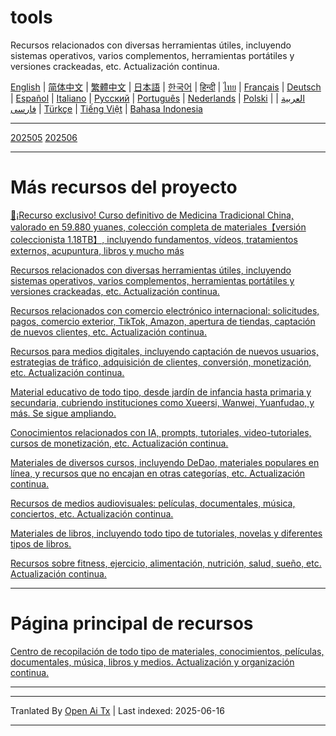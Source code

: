 # tools
Recursos relacionados con diversas herramientas útiles, incluyendo sistemas operativos, varios complementos, herramientas portátiles y versiones crackeadas, etc. Actualización continua.

[English](https://openaitx.github.io/view.html?user=mswnlz&project=tools&lang=en) | [简体中文](https://openaitx.github.io/view.html?user=mswnlz&project=tools&lang=zh-CN) | [繁體中文](https://openaitx.github.io/view.html?user=mswnlz&project=tools&lang=zh-TW) | [日本語](https://openaitx.github.io/view.html?user=mswnlz&project=tools&lang=ja) | [한국어](https://openaitx.github.io/view.html?user=mswnlz&project=tools&lang=ko) | [हिन्दी](https://openaitx.github.io/view.html?user=mswnlz&project=tools&lang=hi) | [ไทย](https://openaitx.github.io/view.html?user=mswnlz&project=tools&lang=th) | [Français](https://openaitx.github.io/view.html?user=mswnlz&project=tools&lang=fr) | [Deutsch](https://openaitx.github.io/view.html?user=mswnlz&project=tools&lang=de) | [Español](https://openaitx.github.io/view.html?user=mswnlz&project=tools&lang=es) | [Italiano](https://openaitx.github.io/view.html?user=mswnlz&project=tools&lang=it) | [Русский](https://openaitx.github.io/view.html?user=mswnlz&project=tools&lang=ru) | [Português](https://openaitx.github.io/view.html?user=mswnlz&project=tools&lang=pt) | [Nederlands](https://openaitx.github.io/view.html?user=mswnlz&project=tools&lang=nl) | [Polski](https://openaitx.github.io/view.html?user=mswnlz&project=tools&lang=pl) | [العربية](https://openaitx.github.io/view.html?user=mswnlz&project=tools&lang=ar) | [فارسی](https://openaitx.github.io/view.html?user=mswnlz&project=tools&lang=fa) | [Türkçe](https://openaitx.github.io/view.html?user=mswnlz&project=tools&lang=tr) | [Tiếng Việt](https://openaitx.github.io/view.html?user=mswnlz&project=tools&lang=vi) | [Bahasa Indonesia](https://openaitx.github.io/view.html?user=mswnlz&project=tools&lang=id)



---------------
[202505](https://raw.githubusercontent.com/mswnlz/tools/main/202505.md)
[202506](https://raw.githubusercontent.com/mswnlz/tools/main/202506.md)



---------------
# Más recursos del proyecto

[🎁¡Recurso exclusivo! Curso definitivo de Medicina Tradicional China, valorado en 59.880 yuanes, colección completa de materiales【versión coleccionista 1.18TB】, incluyendo fundamentos, vídeos, tratamientos externos, acupuntura, libros y mucho más](https://github.com/mswnlz/chinese-traditional)

[Recursos relacionados con diversas herramientas útiles, incluyendo sistemas operativos, varios complementos, herramientas portátiles y versiones crackeadas, etc. Actualización continua.](https://github.com/mswnlz/tools)


[Recursos relacionados con comercio electrónico internacional: solicitudes, pagos, comercio exterior, TikTok, Amazon, apertura de tiendas, captación de nuevos clientes, etc. Actualización continua.](https://github.com/mswnlz/cross-border)

[Recursos para medios digitales, incluyendo captación de nuevos usuarios, estrategias de tráfico, adquisición de clientes, conversión, monetización, etc. Actualización continua.](https://github.com/mswnlz/self-media)

[Material educativo de todo tipo, desde jardín de infancia hasta primaria y secundaria, cubriendo instituciones como Xueersi, Wanwei, Yuanfudao, y más. Se sigue ampliando.](https://github.com/mswnlz/edu-knowlege)

[Conocimientos relacionados con IA, prompts, tutoriales, video-tutoriales, cursos de monetización, etc. Actualización continua.](https://github.com/mswnlz/AIknowledge)

[Materiales de diversos cursos, incluyendo DeDao, materiales populares en línea, y recursos que no encajan en otras categorías, etc. Actualización continua.](https://github.com/mswnlz/curriculum)

[Recursos de medios audiovisuales: películas, documentales, música, conciertos, etc. Actualización continua.](https://github.com/mswnlz/movies)

[Materiales de libros, incluyendo todo tipo de tutoriales, novelas y diferentes tipos de libros.](https://github.com/mswnlz/book)


[Recursos sobre fitness, ejercicio, alimentación, nutrición, salud, sueño, etc. Actualización continua.](https://github.com/mswnlz/healthy)


---------------

# Página principal de recursos
[Centro de recopilación de todo tipo de materiales, conocimientos, películas, documentales, música, libros y medios. Actualización y organización continua.](https://github.com/mswnlz)

---------------

---

Tranlated By [Open Ai Tx](https://github.com/OpenAiTx/OpenAiTx) | Last indexed: 2025-06-16

---